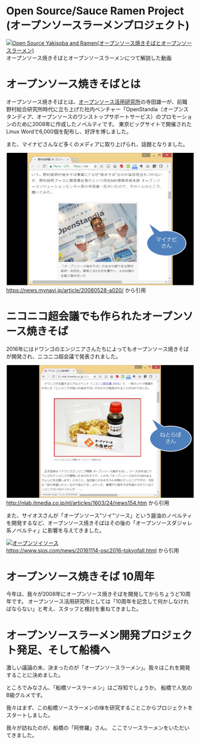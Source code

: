 # Open Source/Sauce Ramen Project (オープンソースラーメンプロジェクト)
[![Open Source Yakisoba and Ramen(オープンソース焼きそばとオープンソースラーメン)](http://img.youtube.com/vi/70fv7SQ5NkM/0.jpg)](http://www.youtube.com/watch?v=70fv7SQ5NkM)<br>
オープンソース焼きそばとオープンソースラーメンにつて解説した動画

# オープンソース焼きそばとは
オープンソース焼きそばとは、[オープンソース活用研究所](https://osslabo.com)の寺田雄一が、前職 野村総合研究所時代に立ち上げた社内ベンチャー「OpenStandia（オープンスタンディア、オープンソースのワンストップサポートサービス）のプロモーションのために2008年に作成したノベルティです。
東京ビッグサイトで開催されたLinux Wordで6,000個を配布し、好評を博しました。

また、マイナビさんなど多くのメディアに取り上げられ、話題となりました。

[![マイナビさんに取材していただいたときの写真](https://github.com/OSSLabo/opensource-ramen/blob/master/image/mynavi.jpg)](https://news.mynavi.jp/article/20080528-a020/)<br>
https://news.mynavi.jp/article/20080528-a020/ から引用

# ニコニコ超会議でも作られたオープンソース焼きそば
2016年にはドワンゴのエンジニアさんたちによってもオープンソース焼きそばが開発され、ニコニコ超会議で発表されました。

[![ドワンゴエンジニアによるオープンソース焼きそば](https://raw.githubusercontent.com/OSSLabo/opensource-ramen/master/image/nlab.jpg)](http://nlab.itmedia.co.jp/nl/articles/1603/24/news154.htm)<br>
http://nlab.itmedia.co.jp/nl/articles/1603/24/news154.htm から引用

また、サイオスさんが「オープンソース"ソイ"ソース」という醤油のノベルティを開発するなど、オープンソース焼きそばはその後の「オープンソースダジャレ系ノベルティ」に影響を与えてきました。

[![オープンソイソース](https://www.sios.com/news/img/161107_report_osc16tokyofall_1305_rt_2.png)](https://www.sios.com/news/20161114-osc2016-tokyofall.html)<br>
https://www.sios.com/news/20161114-osc2016-tokyofall.html から引用

# オープンソース焼きそば 10周年
今年は、我々が2008年にオープンソース焼きそばを開発してからちょうど10周年です。
オープンソース活用研究所としては「10周年を記念して何かしなければならない」と考え、スタッフと検討を重ねてきました。

# オープンソースラーメン開発プロジェクト発足、そして船橋へ
激しい議論の末、決まったのが「オープンソースラーメン」。我々はこれを開発することに決めました。

ところでみなさん、「船橋ソースラーメン」はご存知でしょうか。
船橋で人気のB級グルメです。

我々はまず、この船橋ソースラーメンの味を研究することこからプロジェクトをスタートしました。

我々が訪ねたのが、船橋の「阿修羅」さん。
ここでソースラーメンをいただいてきました。




